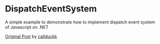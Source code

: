 # DispatchEventSystem
A simple example to demonstrate how to implement dispatch event system of Javascript on .NET

[Original Post](https://medium.com/@burakavci68/event-system-in-net-e3b8d4bf2462) by [callduckk](https://github.com/callduckk)
